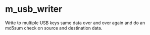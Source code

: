 m_usb_writer
============

Write to multiple USB keys same data over and over again and do an md5sum check on source and destination data.